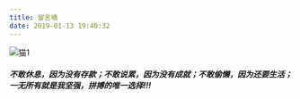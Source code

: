 ```yaml
---
title: 留言墙
date: 2019-01-13 19:40:32
---
```

![猫1](/index/cat.jpg)


##### 不敢休息，因为没有存款；不敢说累，因为没有成就；不敢偷懒，因为还要生活；一无所有就是我坚强，拼搏的唯一选择!!!
